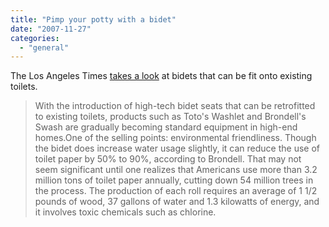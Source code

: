 ```yaml
---
title: "Pimp your potty with a bidet"
date: "2007-11-27"
categories: 
  - "general"
---
```


The Los Angeles Times [takes a look](http://www.latimes.com/features/home/la-hm-bidet15nov15,1,223141.story) at bidets that can be fit onto existing toilets.

> With the introduction of high-tech bidet seats that can be retrofitted to existing toilets, products such as Toto's Washlet and Brondell's Swash are gradually becoming standard equipment in high-end homes.One of the selling points: environmental friendliness. Though the bidet does increase water usage slightly, it can reduce the use of toilet paper by 50% to 90%, according to Brondell. That may not seem significant until one realizes that Americans use more than 3.2 million tons of toilet paper annually, cutting down 54 million trees in the process. The production of each roll requires an average of 1 1/2 pounds of wood, 37 gallons of water and 1.3 kilowatts of energy, and it involves toxic chemicals such as chlorine.
